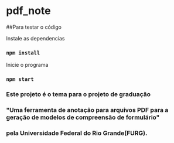 # pdf_note
##Para testar o código

 Instale as dependencias
### `npm install`
Inicie o programa
### `npm start`

### Este projeto é o tema para o projeto de graduação 
### "Uma ferramenta de anotação para arquivos PDF para a geração de modelos de compreensão de formulário"
### pela Universidade Federal do Rio Grande(FURG). 
